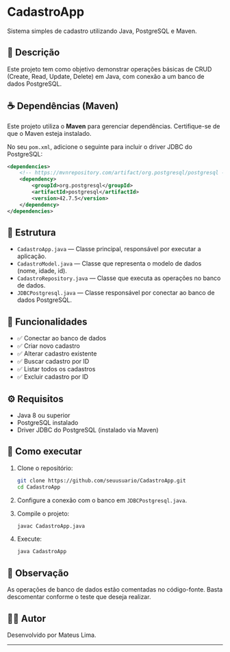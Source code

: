 # CadastroApp

Sistema simples de cadastro utilizando Java, PostgreSQL e Maven.
## 📌 Descrição

Este projeto tem como objetivo demonstrar operações básicas de CRUD (Create, Read, Update, Delete) em Java, com conexão a um banco de dados PostgreSQL.
## ☕ Dependências (Maven)

Este projeto utiliza o **Maven** para gerenciar dependências. Certifique-se de que o Maven esteja instalado.

No seu `pom.xml`, adicione o seguinte para incluir o driver JDBC do PostgreSQL:

```xml
<dependencies>
    <!-- https://mvnrepository.com/artifact/org.postgresql/postgresql -->
    <dependency>
        <groupId>org.postgresql</groupId>
        <artifactId>postgresql</artifactId>
        <version>42.7.5</version>
    </dependency>
</dependencies>


 ```

## 🧱 Estrutura

- `CadastroApp.java` — Classe principal, responsável por executar a aplicação.
- `CadastroModel.java` — Classe que representa o modelo de dados (nome, idade, id).
- `CadastroRepository.java` — Classe que executa as operações no banco de dados.
- `JDBCPostgresql.java` — Classe responsável por conectar ao banco de dados PostgreSQL.

## 💾 Funcionalidades

- ✅ Conectar ao banco de dados
- ✅ Criar novo cadastro
- ✅ Alterar cadastro existente
- ✅ Buscar cadastro por ID
- ✅ Listar todos os cadastros
- ✅ Excluir cadastro por ID

## ⚙️ Requisitos

- Java 8 ou superior
- PostgreSQL instalado
- Driver JDBC do PostgreSQL (instalado via Maven)


## 🚀 Como executar

1. Clone o repositório:
    ```bash
    git clone https://github.com/seuusuario/CadastroApp.git
    cd CadastroApp
    ```

2. Configure a conexão com o banco em `JDBCPostgresql.java`.

3. Compile o projeto:
    ```bash
    javac CadastroApp.java
    ```

4. Execute:
    ```bash
    java CadastroApp
    ```

## 📌 Observação

As operações de banco de dados estão comentadas no código-fonte. Basta descomentar conforme o teste que deseja realizar.

## 🧑‍💻 Autor

Desenvolvido por Mateus Lima.

---

